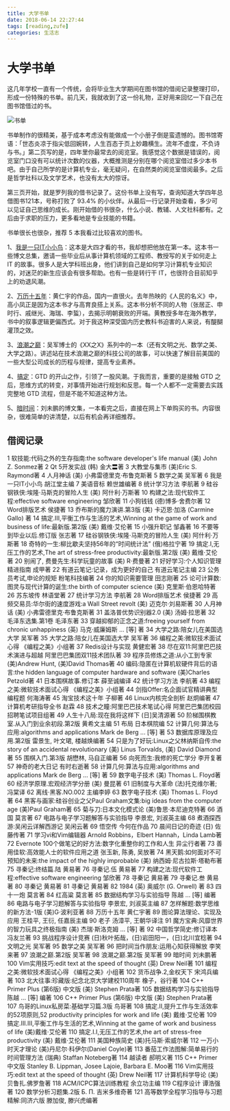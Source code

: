 ```yaml
---
title: 大学书单
date: 2018-06-14 22:27:44
tags: [reading,zufe]
categories: 生活志
---
```


# 大学书单

这几年学校一直有一个传统，会将毕业生大学期间在图书馆的借阅记录整理打印，形成一份特殊的书单。前几天，我就收到了这一份礼物，正好用来回忆一下自己在图书馆借过的书。

![书单](http://media.xiang578.com/IMG_0516.jpg)

	
书单制作的很精美，基于成本考虑没有能做成一个小册子倒是蛮遗憾的。图书馆寄语：「世态炎凉于指尖低回婉转，人生百态于页上妙趣横生。流年不虚度，不负诗与书。」第二页写的是，四年里你最常去的阅览室。我感觉这个数据是错误的，阅览室门口没有可以统计次数的仪器，大概推测是分别在哪个阅览室借过多少本书吧。由于自己所学的是计算机专业，毫无疑问，在自然类的阅览室借阅最多。之后是哲学社科以及文学艺术，也没有太大的惊讶。

第三页开始，就是罗列我的借书记录了。这份书单上没有写，查询知道大学四年总借图书121本，号称打败了 93.4% 的小伙伴。从最后一行记录开始查看，多少可以见证自己思维的成长。刚开始借的书很杂，什么小说、教辅、人文社科都有。之后由于求职的压力，更多看地是专业技能的书籍。

书单很长也很杂，推荐 5 本我看过比较喜欢的图书。


1、[我是一只IT小小鸟](https://book.douban.com/subject/4006425/)：这本是大四才看的书，我却想把他放在第一本。这本书一些博文总集，邀请一些毕业后从事计算机领域的工程师、教授写的关于如何走上 IT 的故事。很多人是大学科班出身，他们讲到自己是如何学习计算机专业知识的，对迷茫的新生应该会有很多帮助。也有一些是转行干 IT，也很符合目前知乎上的劝退风潮。

2、[万历十五年](https://book.douban.com/subject/1041482/)：黄仁宇的作品，国内一直很火。去年热映的《人民的名义》中，高小凤正是因为这本书才与高育良搭上关系。这本书分析不同的人物（张居正、申时行、戚继光、海瑞、李蜇），去揭示明朝衰败的开端。黄教授多年在海外教学，书中的叙事逻辑更偏西式。对于我这种深受国内历史教科书迫害的人来说，有醍醐灌顶之效。

3、[浪潮之巅](https://book.douban.com/subject/6709783/)：吴军博士的《XX之X》系列中的一本（还有文明之光、数学之美、大学之路）。讲述站在技术浪潮之巅的科技公司的故事，可以快速了解目前美国的一些大型公司成长的历程与规律，提高专业素养。

4、[搞定](https://book.douban.com/subject/4849382/)：GTD 的开山之作，引领了一股风潮。于我而言，重要的是接触 GTD 之后，思维方式的转变，对事情开始进行规划和反思。每一个人都不一定需要去实践完整地 GTD 流程，但是不能不知道这种方法。

5、[暗时间](https://book.douban.com/subject/6709809/)：刘未鹏的博文集，一本看完之后，直接在网上下单购买的书。内容很杂，很难简单的讲清楚，以后有机会再详细推荐。

## 借阅记录
1	软技能:代码之外的生存指南:the software developer's life manual	(美) John Z. Sonmez著
2	Qt 5开发实战	(韩) 金大〓著
3	大教堂与集市	(美)Eric S. Raymond著
4	人月神话	(美) 小弗雷德里克·布鲁克斯著
5	数学之美	吴军著
6	我是一只IT小小鸟	胡江堂主编
7	美语音标	赖世雄编著
8	统计学习方法	李航著
9	硅谷钢铁侠:埃隆·马斯克的冒险人生	(美) 阿什利·万斯著
10	构建之法:现代软件工程:effective software engineering	邹欣著
11	小狗钱钱	(德)博多·舍费尔著
12	Word排版艺术	侯捷著
13	乔布斯的魔力演讲.第3版	(美) 卡迈恩·加洛 (Carmine Gallo) 著
14	搞定.III,平衡工作与生活的艺术,Winning at the game of work and business of life:最新版.第2版	(美) 戴维·艾伦著
15	小强升职记	邹鑫著
16	不要等到毕业以后.修订版	张志著
17	硅谷钢铁侠:埃隆·马斯克的冒险人生	(美) 阿什利·万斯著
18	奇特的一生:柳比歇夫坚持56年的“时间统计法”	(俄)格拉宁著
19	搞定.I,无压工作的艺术,The art of stress-free productivity:最新版.第2版	(美) 戴维·艾伦著
20	别闹了, 费曼先生:科学玩童的故事	(美) R·费曼著
21	好好学习:个人知识管理精进指南	成甲著
22	有道云笔记:记录，成为更好的自己	有道云笔记主编
23	公务员考试,申论的规矩	粉笔科技编著
24	你的知识需要管理	田志刚著
25	论可计算数:图灵与现代计算的诞生:the birth of computer science	(美) 克里斯·伯恩哈特著
26	苏东坡传	林语堂著
27	统计学习方法	李航著
28	Word排版艺术	侯捷著
29	高频交易员:华尔街的速度游戏:a Wall Street revolt	(美) 迈克尔·刘易斯著
30	人月神话	(美) 小弗雷德里克·布鲁克斯著
31	盖洛普优势识别器2.0	(美) 汤姆·拉思著
32	毛泽东选集.第1卷	毛泽东著
33	穿越抑郁的正念之道:freeing yourself from chronic unhappiness	(英) 马克·威廉姆斯 ... [等] 著
34	大学之路:陪女儿在美国选大学	吴军著
35	大学之路:陪女儿在美国选大学	吴军著
36	编程之美:微软技术面试心得	《编程之美》小组著
37	Redis设计与实现	黄健宏著
38	尽在双11:阿里巴巴技术演进与超越	阿里巴巴集团双11技术团队著
39	程序员修炼之道:从小工到专家	(美)Andrew Hunt, (美)David Thomas著
40	编码:隐匿在计算机软硬件背后的语言:the hidden language of computer hardware and software	(美)Charles Petzold著
41	日本围棋故事.修订本	薛至诚编译
42	统计学习方法	李航著
43	编程之美:微软技术面试心得	《编程之美》小组著
44	剑指Offer:名企面试官精讲典型编程题	何海涛著
45	淘宝技术这十年	子柳著
46	Linux内核完全剖析	赵炯编著
47	计算机考研指导全书	赵霖
48	技术之瞳:阿里巴巴技术笔试心得	阿里巴巴集团校园招聘笔试项目组著
49	人生十八局:现在我将这样下	(日]吴清源著
50	阶梯围棋教室.从入门到业余初段.第2版	黄希文主编
51	布局	日本棋院编
52	计算几何:算法与应用:algorithms and applications	Mark de Berg ... [等] 著
53	数据库原理及应用.第2版	雷景生, 叶文珺, 楼越焕编著
54	只是为了好玩:Linux之父林纳斯自传:the story of an accidental revolutionary	(美) Linus Torvalds, (美) David Diamond著
55	围棋入门.第3版	胡懋林, 马自正编著
56	向死而生:我修的死亡学分	李开复著
57	神奇的老大日记	有时右逝著
58	计算几何:算法与应用:algorithms and applications	Mark de Berg ... [等] 著
59	数字电子技术	(美) Thomas L. Floyd著
60	经济学原理.宏观经济学分册	(美) 曼昆著
61	旧制度与大革命	(法)托克维尔著; 冯棠译
62	离线·黑客.NO.002	主编李婷
63	数字电子技术	(美) Thomas L. Floyd著
64	黑客与画家:硅谷创业之父Paul Graham文集:big ideas from the computer age	(美)Paul Graham著
65	菊与刀:日本文化模式论	(美)鲁思·本尼迪克特著
66	酒国	莫言著
67	电路与电子学习题解答与实验指导	李景宏, 刘淑英主编
68	煮酒探西游:吴闲云详解西游记	吴闲云著
69	悟空传	今何在作品
70	晨间日记的奇迹	(日) 佐藤传著
71	学习vi和Vim编辑器	Arnold Robbins，Elbert Hannah，Linda Lamb著
72	Evernote 100个做笔记的好方法:数字化重整你的工作和人生	异尘行者著
73	善用佳软:高效能人士的软件应用之道	张玉新, 陈勇, 吴放著
74	黑天鹅:如何面对不可预知的未来:the impact of the highly improbable	(美) 纳西姆·尼古拉斯·塔勒布著
75	寻秦记:终结篇.陆	黄易著
76	寻秦记.伍	黄易著
77	构建之法:现代软件工程:effective software engineering	邹欣著
78	寻秦记	黄易著
79	寻秦记.叁	黄易著
80	寻秦记	黄易著
81	寻秦记	黄易著
82	1984	(英) 奥威尔 (G. Orwell) 著
83	四十一炮	莫言著
84	红高粱	莫言著
85	数据结构学习与实验指导	陈越 ... [等] 编著
86	电路与电子学习题解答与实验指导	李景宏, 刘淑英主编
87	怎样解题:数学思维的新方法-1版	(美)G·波利亚著
88	万历十五年	黄仁宇著
89	图论算法理论、实现及应用	王桂平, 王衍, 任嘉辰主编
90	老子	汤漳平, 王朝华译注
91	魔方宝典:风靡世界的智力玩具之终极指南	(美) 杰瑞·斯洛克姆 ... [等] 著
92	中国哲学简史:修订译本	冯友兰著
93	挑战程序设计竞赛	(日)秋叶拓哉，(日)岩田阳一，(日)北川宜稔著
94	文明之光	吴军著
95	数学之美	吴军著
96	把时间当作朋友:运用心知获得解放	李笑来著
97	浪潮之巅.第2版	吴军著
98	浪潮之巅.第2版	吴军著
99	暗时间	刘未鹏著
100	Vim实用技巧:edit text at the speed of thought	(英) Drew Neil著
101	编程之美:微软技术面试心得	《编程之美》小组著
102	货币战争.2,金权天下	宋鸿兵编著
103	北大往事:珍藏版:纪念北京大学建校110周年	橡子，谷行著
104	C++ Primer Plus (第6版) 中文版	(美) Stephen Prata著
105	数据结构学习与实验指导	陈越 ... [等] 编著
106	C++ Primer Plus (第6版) 中文版	(美) Stephen Prata著
107	鸟哥的Linux私房菜:基础学习篇.3版	鸟哥著
108	搞定.Ⅱ,提升工作与生活效率的52项原则,52 productivity principles for work and life	(美) 戴维·艾伦著
109	搞定.Ⅲ.Ⅲ,平衡工作与生活的艺术,Winning at the game of work and business of life	(美)戴维·艾伦著
110	搞定.Ⅰ.Ⅰ,无压工作的艺术,the art of stress-free productivity	(美) 戴维·艾伦著
111	美国种族简史	(美)托马斯·索威尔著
112	一万小时天才理论	(美)丹尼尔·科伊尔(Daniel Coyle)著
113	番茄工作法图解:简单易行的时间管理方法	(瑞典) Staffan Noteberg著
114	越读者	郝明义著
115	C++ Primer中文版	Stanley B. Lippman, Josee Lajoie, Barbara E. Moo著
116	Vim实用技巧:edit text at the speed of thought	(英) Drew Neil著
117	计算机科学导论	(美)贝鲁扎.佛罗詹著
118	ACM/ICPC算法训练教程	余立功主编
119	C程序设计	谭浩强著
120	数学分析习题集.2版	Б. П. 吉米多维奇著
121	高等数学全程学习指导与习题精解:同济六版	滕加俊, 滕兴虎编著
		





